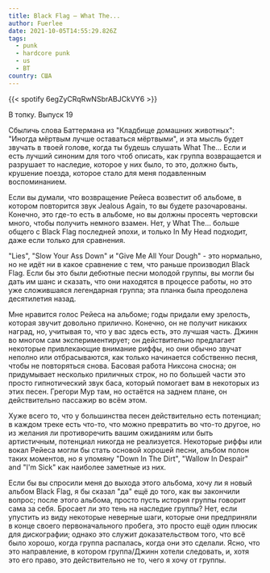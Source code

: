 ```yaml
---
title: Black Flag — What The...
author: Fuerlee
date: 2021-10-05T14:55:29.826Z
tags:
  - punk
  - hardcore punk
  - us
  - ВТ
country: США
---
```

{{< spotify 6egZyCRqRwNSbrABJCkVY6 >}}

В топку. Выпуск 19

Сбыличь слова Баттермана из "Кладбище домашних животных": "Иногда мёртвым лучше оставаться мёртвыми", и эта мысль будет звучать в твоей голове, когда ты будешь слушать What The... Если и есть лучший синоним для того чтоб описать, как группа возвращается и разрушает то наследие, которое у них было, то это, должно быть, крушение поезда, которое стало для меня подавленным воспоминанием.

Если вы думали, что возвращение Рейеса возвестит об альбоме, в котором повторится звук Jealous Again, то вы будете разочарованы. Конечно, это где-то есть в альбоме, но вы должны просеять чертовски много, чтобы получить немного взамен. Нет, у What The... больше общего с Black Flag последней эпохи, и только In My Head подходит, даже если только для сравнения.

"Lies", "Slow Your Ass Down" и "Give Me All Your Dough" - это нормально, но не идёт ни в какое сравнение с тем, что раньше производил Black Flag. Если бы это были дебютные песни молодой группы, вы могли бы дать им шанс и сказать, что они находятся в процессе работы, но это уже сложившаяся легендарная группа; эта планка была преодолена десятилетия назад.

Мне нравится голос Рейеса на альбоме; годы придали ему зрелость, которая звучит довольно прилично. Конечно, он не получит никаких наград, но, учитывая то, что у вас здесь есть, это лучшая часть. Джинн во многом сам экспериментирует; он действительно предлагает некоторые привлекающие внимание риффы, но они обычно звучат неполно или отбрасываются, как только начинается собственно песня, чтобы не повторяться снова. Басовая работа Никсона сносна; он придумывает несколько приличных строк, но по большей части это просто гипнотический звук баса, который помогает вам в некоторых из этих песен. Грегори Мур там, но остаётся на заднем плане, он действительно пассажир во всём этом.

Хуже всего то, что у большинства песен действительно есть потенциал; в каждом треке есть что-то, что можно превратить во что-то другое, но из желания ли противоречить вашим ожиданиям или быть артистичным, потенциал никогда не реализуется. Некоторые риффы или вокал Рейеса могли бы стать основой хорошей песни, альбом полон таких моментов, но я упомяну "Down In The Dirt", "Wallow In Despair" and "I'm Sick" как наиболее заметные из них.

Если бы вы спросили меня до выхода этого альбома, хочу ли я новый альбом Black Flag, я бы сказал "да" ещё до того, как вы закончили вопрос; после этого альбома, просто пусть история группы говорит сама за себя. Бросает ли это тень на наследие группы? Нет, если упустить из виду некоторые неверные шаги, которые они предприняли в конце своего первоначального пробега, это просто ещё один плюсик для дискографии; однако это служит доказательством того, что всё было хорошо, когда группа распалась, когда они это сделали. Ясно, что это направление, в котором группа/Джинн хотели следовать, и, хотя это его право, это действительно не то, чего я хочу от группы.